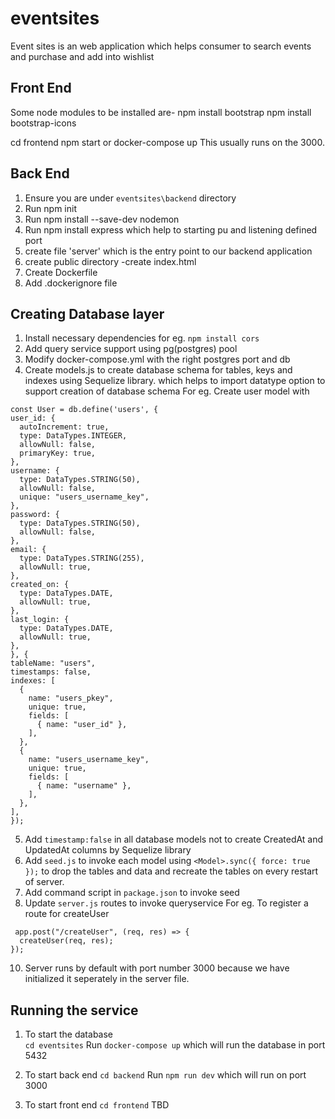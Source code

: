 # eventsites
Event sites is an web application which helps consumer to search events and purchase and add into wishlist
## Front End
Some node modules to be installed are- 
npm install bootstrap
npm install bootstrap-icons

cd frontend 
npm start or docker-compose up 
This usually runs on the 3000.

## Back End
1. Ensure you are under `eventsites\backend` directory
2. Run npm init
3. Run npm install --save-dev nodemon
4. Run npm install express which help to starting pu and listening defined port
5. create file 'server' which is the entry point to our backend application
6. create public directory
    -create index.html 
7. Create Dockerfile
8. Add .dockerignore file 
## Creating Database layer
  1. Install necessary dependencies for eg. `npm install cors`
  2. Add query service support using pg(postgres) pool
  3. Modify docker-compose.yml with the right postgres port and db
  4. Create models.js to create database schema for tables, keys and indexes using Sequelize library. which helps to import datatype option to support creation of database schema For eg. Create user model with
  ```
  const User = db.define('users', {
  user_id: {
    autoIncrement: true,
    type: DataTypes.INTEGER,
    allowNull: false,
    primaryKey: true,
  },
  username: {
    type: DataTypes.STRING(50),
    allowNull: false,
    unique: "users_username_key",
  },
  password: {
    type: DataTypes.STRING(50),
    allowNull: false,
  },
  email: {
    type: DataTypes.STRING(255),
    allowNull: true,
  },
  created_on: {
    type: DataTypes.DATE,
    allowNull: true,
  },
  last_login: {
    type: DataTypes.DATE,
    allowNull: true,
  },
}, {
  tableName: "users",
  timestamps: false,
  indexes: [
    {
      name: "users_pkey",
      unique: true,
      fields: [
        { name: "user_id" },
      ],
    },
    {
      name: "users_username_key",
      unique: true,
      fields: [
        { name: "username" },
      ],
    },
  ],
});
  ```
  5. Add `timestamp:false` in all database models not to create CreatedAt and UpdatedAt columns by Sequelize library
  6. Add `seed.js` to invoke each model using `<Model>.sync({ force: true });` to drop the tables and data and recreate the tables on every restart of server.
  7. Add command script in `package.json` to invoke seed
9. Update `server.js` routes to invoke queryservice 
For eg. To register a route for createUser
```
 app.post("/createUser", (req, res) => {
  createUser(req, res);
});
```
10. Server runs by default with port number 3000 because we have initialized it seperately in the server file.



## Running the service 
1. To start the database  
`cd eventsites` 
 Run `docker-compose up` which will run the database in port 5432

2. To start back end 
`cd backend`
Run `npm run dev`  which will run on port 3000 

3. To start front end
`cd frontend` 
TBD 






